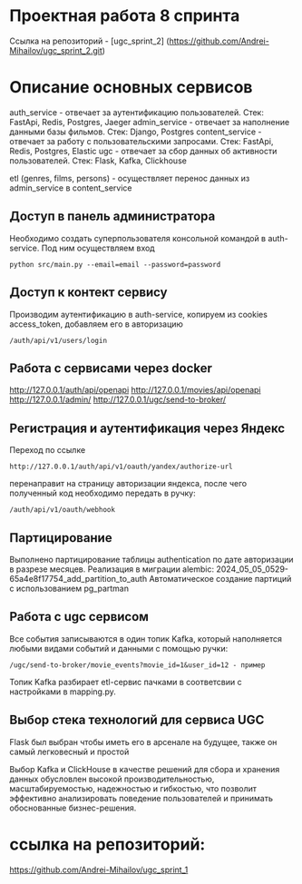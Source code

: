 # Проектная работа 8 спринта

Ссылка на репозиторий - [ugc_sprint_2] (https://github.com/Andrei-Mihailov/ugc_sprint_2.git)

# Описание основных сервисов

auth_service - отвечает за аутентификацию пользователей. Стек: FastApi, Redis, Postgres, Jaeger
admin_service - отвечает за наполнение данными базы фильмов. Стек: Django, Postgres
content_service - отвечает за работу с пользовательскими запросами. Стек: FastApi, Redis, Postgres, Elastic
ugc - отвечает за сбор данных об активности пользователей. Стек: Flask, Kafka, Clickhouse

etl (genres, films, persons) - осуществляет перенос данных из admin_service в content_service

## Доступ в панель администратора

Необходимо создать суперпользователя консольной командой в auth-service. Под ним осуществляем вход

```
python src/main.py --email=email --password=password
```

## Доступ к контект сервису

Производим аутентификацию в auth-service, копируем из cookies access_token, добавляем его в авторизацию

```
/auth/api/v1/users/login
```

## Работа с сервисами через docker

http://127.0.0.1/auth/api/openapi
http://127.0.0.1/movies/api/openapi
http://127.0.0.1/admin/
http://127.0.0.1/ugc/send-to-broker/

## Регистрация и аутентификация через Яндекс

Переход по ссылке

```
http://127.0.0.1/auth/api/v1/oauth/yandex/authorize-url
```

перенаправит на страницу авторизации яндекса, после чего полученный код необходимо передать в ручку:

```
/auth/api/v1/oauth/webhook
```

## Партицирование

Выполнено партицирование таблицы authentication по дате авторизации в разрезе месяцев.
Реализация в миграции alembic:
2024_05_05_0529-65a4e8f17754_add_partition_to_auth
Автоматическое создание партиций с использованием pg_partman

## Работа с ugc сервисом

Все события записываются в один топик Kafka, который наполняется любыми видами событий и данными с помощью ручки:

```
/ugc/send-to-broker/movie_events?movie_id=1&user_id=12 - пример
```

Топик Kafka разбирает etl-сервис пачками в соответсвии с настройками в mapping.py.

## Выбор стека технологий для сервиса UGC

Flask был выбран чтобы иметь его в арсенале на будущее, также он самый легковесный и простой

Выбор Kafka и ClickHouse в качестве решений для сбора и хранения данных обусловлен высокой производительностью, масштабируемостью, надежностью и гибкостью, что позволит эффективно анализировать поведение пользователей и принимать обоснованные бизнес-решения.

# ссылка на репозиторий:

https://github.com/Andrei-Mihailov/ugc_sprint_1
